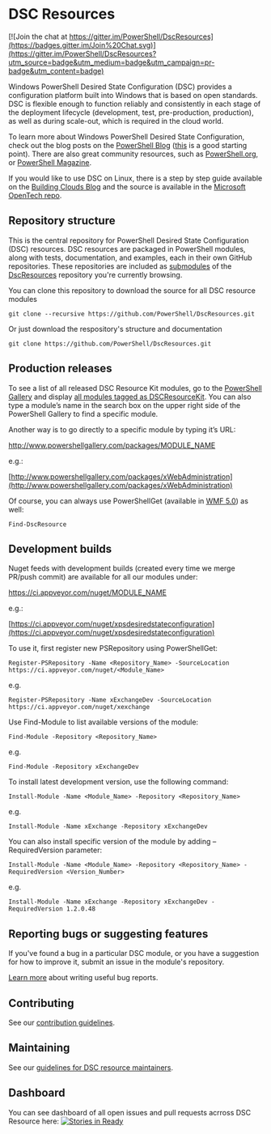 # DSC Resources

[![Join the chat at https://gitter.im/PowerShell/DscResources](https://badges.gitter.im/Join%20Chat.svg)](https://gitter.im/PowerShell/DscResources?utm_source=badge&utm_medium=badge&utm_campaign=pr-badge&utm_content=badge)

Windows PowerShell Desired State Configuration (DSC) provides a configuration platform built into Windows that is based on open standards. 
DSC is flexible enough to function reliably and consistently in each stage of the deployment lifecycle (development, test, pre-production, production), as well as during scale-out, which is required in the cloud world. 

To learn more about Windows PowerShell Desired State Configuration, check out the blog posts on the [PowerShell Blog](http://blogs.msdn.com/b/powershell/) ([this](http://blogs.msdn.com/b/powershell/archive/2013/11/01/configuration-in-a-devops-world-windows-powershell-desired-state-configuration.aspx) is a good starting point).
There are also great community resources, such as [PowerShell.org](http://powershell.org/wp/tag/dsc/), or [PowerShell Magazine](http://www.powershellmagazine.com/tag/dsc/).

If you would like to use DSC on Linux, there is a step by step guide available on the [Building Clouds Blog](http://blogs.technet.com/b/privatecloud/archive/2014/05/19/powershell-dsc-for-linux-step-by-step.aspx) and the source is available in the [Microsoft OpenTech repo](https://github.com/MSFTOSSMgmt/WPSDSCLinux).

## Repository structure
This is the central repository for PowerShell Desired State Configuration (DSC) resources.
DSC resources are packaged in PowerShell modules, along with tests, documentation, and examples, each in their own GitHub repositories. 
These repositories are included as [submodules](http://git-scm.com/docs/git-submodule) of the [DscResources](https://github.com/powershell/DscResources) repository you're currently browsing. 

You can clone this repository to download the source for all DSC resource modules 

```
git clone --recursive https://github.com/PowerShell/DscResources.git
```

Or just download the respository's structure and documentation
```
git clone https://github.com/PowerShell/DscResources.git
```

## Production releases

To see a list of all released DSC Resource Kit modules, go to the [PowerShell Gallery](https://www.powershellgallery.com/) and display [all modules tagged as DSCResourceKit](https://www.powershellgallery.com/packages?q=Tags%3A%22DSCResourceKit%22). You can also type a module’s name in the search box on the upper right side of the PowerShell Gallery to find a specific module.

Another way is to go directly to a specific module by typing it’s URL:

http://www.powershellgallery.com/packages/MODULE_NAME

e.g.:

[http://www.powershellgallery.com/packages/xWebAdministration](http://www.powershellgallery.com/packages/xWebAdministration)

Of course, you can always use PowerShellGet (available in [WMF 5.0](http://go.microsoft.com/fwlink/?LinkID=398175)) as well:

```
Find-DscResource
```

## Development builds

Nuget feeds with development builds (created every time we merge PR/push commit) are available for all our modules under:

https://ci.appveyor.com/nuget/MODULE_NAME

e.g.:

[https://ci.appveyor.com/nuget/xpsdesiredstateconfiguration](https://ci.appveyor.com/nuget/xpsdesiredstateconfiguration)


To use it, first register new PSRepository using PowerShellGet:

```
Register-PSRepository -Name <Repository_Name> -SourceLocation https://ci.appveyor.com/nuget/<Module_Name>
```
e.g.
```
Register-PSRepository -Name xExchangeDev -SourceLocation https://ci.appveyor.com/nuget/xexchange
```

Use Find-Module to list available versions of the module:

```
Find-Module -Repository <Repository_Name>
```
e.g.
```
Find-Module -Repository xExchangeDev
```

To install latest development version, use the following command:
```
Install-Module -Name <Module_Name> -Repository <Repository_Name>
```
e.g.
```
Install-Module -Name xExchange -Repository xExchangeDev
```
 
You can also install specific version of the module by adding –RequiredVersion parameter:
```
Install-Module -Name <Module_Name> -Repository <Repository_Name> -RequiredVersion <Version_Number>
```
e.g.
```
Install-Module -Name xExchange -Repository xExchangeDev -RequiredVersion 1.2.0.48
```

## Reporting bugs or suggesting features

If you've found a bug in a particular DSC module, or you have a suggestion for how to improve it, submit an issue in the module's repository. 

[Learn more](http://www.joelonsoftware.com/articles/fog0000000029.html) about writing useful bug reports.

## Contributing

See our [contribution guidelines](CONTRIBUTING.md).

## Maintaining

See our [guidelines for DSC resource maintainers](Maintainers.md).

## Dashboard

You can see dashboard of all open issues and pull requests acrross DSC Resource here: [![Stories in Ready](https://badge.waffle.io/powershell/dscresources.png?label=ready&title=Ready)](https://waffle.io/powershell/dscresources) 
